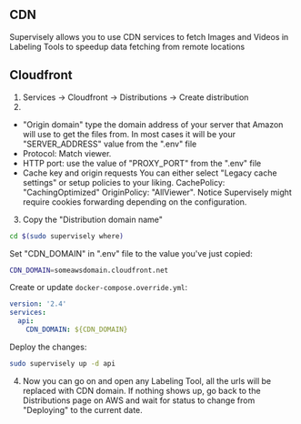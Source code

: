 ## CDN

Supervisely allows you to use CDN services to fetch Images and Videos in Labeling Tools to speedup data fetching from remote locations

## Cloudfront
1. Services -> Cloudfront -> Distributions -> Create distribution
2. 
* "Origin domain" type the domain address of your server that Amazon will use to get the files from. In most cases it will be your "SERVER_ADDRESS" value from the ".env" file 
* Protocol: Match viewer.
* HTTP port: use the value of "PROXY_PORT" from the ".env" file
* Cache key and origin requests
You can either select "Legacy cache settings" or setup policies to your liking.
CachePolicy: "CachingOptimized"
OriginPolicy: "AllViewer". Notice Supervisely might require cookies forwarding depending on the configuration.

3. Copy the "Distribution domain name"
```bash
cd $(sudo supervisely where)
```

Set "CDN_DOMAIN" in ".env" file to the value you've just copied:
```bash
CDN_DOMAIN=someawsdomain.cloudfront.net
```

Create or update `docker-compose.override.yml`:
```yaml
version: '2.4'
services:
  api:
    CDN_DOMAIN: ${CDN_DOMAIN}
```

Deploy the changes:
```bash
sudo supervisely up -d api
```

4. Now you can go on and open any Labeling Tool, all the urls will be replaced with CDN domain.
If nothing shows up, go back to the Distributions page on AWS and wait for status to change from "Deploying" to the current date.
